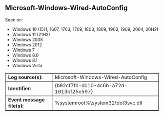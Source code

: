 ## Microsoft-Windows-Wired-AutoConfig

Seen on:
* Windows 10 (1511, 1607, 1703, 1709, 1803, 1809, 1903, 1909, 2004, 20H2)
* Windows 11 (21H2)
* Windows 2008
* Windows 2012
* Windows 7
* Windows 8.0
* Windows 8.1
* Windows Vista

<table border="1" class="docutils">
  <tbody>
    <tr>
      <td><b>Log source(s):</b></td>
      <td>Microsoft-Windows-Wired-AutoConfig</td>
    </tr>
    <tr>
      <td><b>Identifier:</b></td>
      <td>{b92cf7fd-dc10-4c6b-a72d-1613bf25e597}</td>
    </tr>
    <tr>
      <td><b>Event message file(s):</b></td>
      <td>%systemroot%\system32\dot3svc.dll</td>
    </tr>
  </tbody>
</table>

&nbsp;

